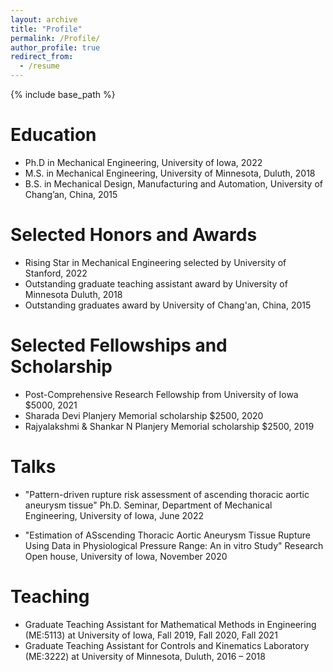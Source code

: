 ```yaml
---
layout: archive
title: "Profile"
permalink: /Profile/
author_profile: true
redirect_from:
  - /resume
---
```


{% include base_path %}


Education
======
* Ph.D in Mechanical Engineering, University of Iowa, 2022
* M.S. in Mechanical Engineering, University of Minnesota, Duluth, 2018
* B.S. in Mechanical Design, Manufacturing and Automation, University of Chang’an, China, 2015

Selected Honors and Awards
======
* Rising Star in Mechanical Engineering selected by University of Stanford, 2022
* Outstanding graduate teaching assistant award by University of Minnesota Duluth, 2018
* Outstanding graduates award by University of Chang'an, China, 2015                           

Selected Fellowships and Scholarship
======
* Post-Comprehensive Research Fellowship from University of Iowa $5000, 2021
* Sharada Devi Planjery Memorial scholarship $2500, 2020
* Rajyalakshmi & Shankar N Planjery Memorial scholarship $2500, 2019

  
Talks
======
* "Pattern-driven rupture risk assessment of ascending thoracic aortic aneurysm tissue"
Ph.D. Seminar, Department of Mechanical Engineering, University of Iowa, June 2022

* "Estimation of ASscending Thoracic Aortic Aneurysm Tissue Rupture Using Data in Physiological Pressure Range: An in vitro Study"
Research Open house,  University of Iowa, November 2020
  
Teaching
======
* Graduate Teaching Assistant for Mathematical Methods in Engineering (ME:5113) at University of Iowa, Fall 2019, Fall 2020, Fall 2021
* Graduate Teaching Assistant for Controls and Kinematics Laboratory (ME:3222) at University of Minnesota, Duluth, 2016 – 2018
  

